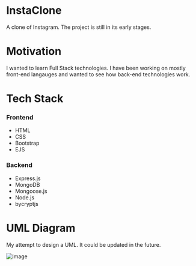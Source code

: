 # InstaClone

A clone of Instagram. The project is still in its early stages.

# Motivation

I wanted to learn Full Stack technologies. I have been working on mostly front-end langauges and wanted to 
see how back-end technologies work. 

# Tech Stack

### Frontend
* HTML
* CSS
* Bootstrap
* EJS

### Backend
* Express.js
* MongoDB
* Mongoose.js
* Node.js
* bycryptjs

# UML Diagram
My attempt to design a UML. It could be updated in the future.

![image](https://user-images.githubusercontent.com/32556354/107159321-1ff87000-6944-11eb-97eb-c9b97dcdff28.png)